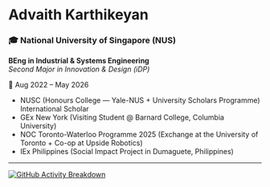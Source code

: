 # Advaith Karthikeyan

### 🎓 **National University of Singapore (NUS)**  
**BEng in Industrial & Systems Engineering**  
*Second Major in Innovation & Design (iDP)*  

📍 Aug 2022 – May 2026  
- NUSC (Honours College — Yale-NUS + University Scholars Programme) International Scholar
- GEx New York (Visiting Student @ Barnard College, Columbia University)
- NOC Toronto-Waterloo Programme 2025 (Exchange at the University of Toronto + Co-op at Upside Robotics)
- IEx Philippines (Social Impact Project in Dumaguete, Philippines)

---

[![GitHub Activity Breakdown](https://github-profile-summary-cards.vercel.app/api/cards/profile-details?username=advaith334&theme=github_dark)](https://github.com/advaith334)
